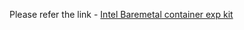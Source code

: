 
Please refer the link - [Intel Baremetal container exp kit](https://networkbuilders.intel.com/network-technologies/container-experience-kits)
